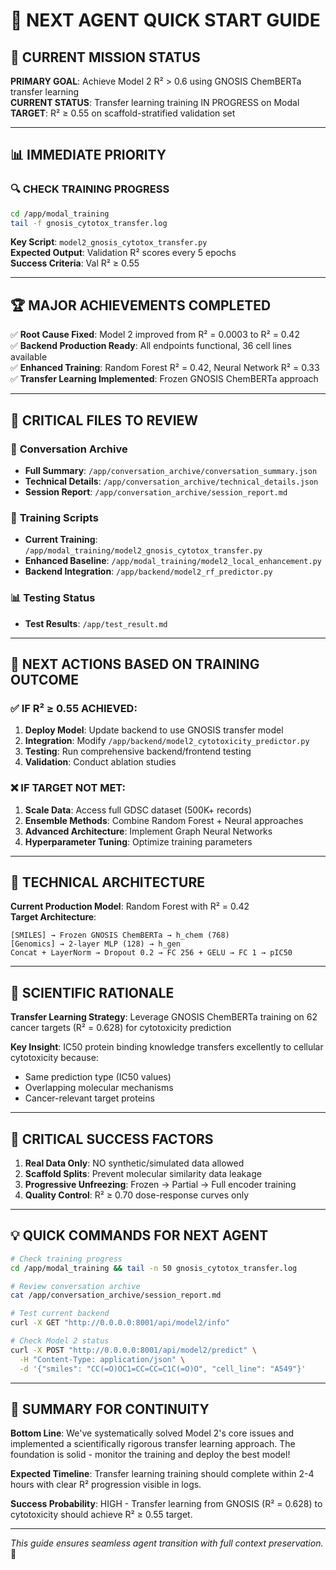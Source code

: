 # 🚀 NEXT AGENT QUICK START GUIDE

## 🎯 CURRENT MISSION STATUS

**PRIMARY GOAL**: Achieve Model 2 R² > 0.6 using GNOSIS ChemBERTa transfer learning  
**CURRENT STATUS**: Transfer learning training IN PROGRESS on Modal  
**TARGET**: R² ≥ 0.55 on scaffold-stratified validation set

---

## 📊 IMMEDIATE PRIORITY

### 🔍 CHECK TRAINING PROGRESS
```bash
cd /app/modal_training
tail -f gnosis_cytotox_transfer.log
```

**Key Script**: `model2_gnosis_cytotox_transfer.py`  
**Expected Output**: Validation R² scores every 5 epochs  
**Success Criteria**: Val R² ≥ 0.55

---

## 🏆 MAJOR ACHIEVEMENTS COMPLETED

✅ **Root Cause Fixed**: Model 2 improved from R² = 0.0003 to R² = 0.42  
✅ **Backend Production Ready**: All endpoints functional, 36 cell lines available  
✅ **Enhanced Training**: Random Forest R² = 0.42, Neural Network R² = 0.33  
✅ **Transfer Learning Implemented**: Frozen GNOSIS ChemBERTa approach

---

## 📁 CRITICAL FILES TO REVIEW

### 🧠 **Conversation Archive**
- **Full Summary**: `/app/conversation_archive/conversation_summary.json`
- **Technical Details**: `/app/conversation_archive/technical_details.json`
- **Session Report**: `/app/conversation_archive/session_report.md`

### 🔬 **Training Scripts**
- **Current Training**: `/app/modal_training/model2_gnosis_cytotox_transfer.py`
- **Enhanced Baseline**: `/app/modal_training/model2_local_enhancement.py`
- **Backend Integration**: `/app/backend/model2_rf_predictor.py`

### 📊 **Testing Status**
- **Test Results**: `/app/test_result.md`

---

## 🎯 NEXT ACTIONS BASED ON TRAINING OUTCOME

### ✅ IF R² ≥ 0.55 ACHIEVED:
1. **Deploy Model**: Update backend to use GNOSIS transfer model
2. **Integration**: Modify `/app/backend/model2_cytotoxicity_predictor.py`
3. **Testing**: Run comprehensive backend/frontend testing
4. **Validation**: Conduct ablation studies

### ❌ IF TARGET NOT MET:
1. **Scale Data**: Access full GDSC dataset (500K+ records)
2. **Ensemble Methods**: Combine Random Forest + Neural approaches  
3. **Advanced Architecture**: Implement Graph Neural Networks
4. **Hyperparameter Tuning**: Optimize training parameters

---

## 🔬 TECHNICAL ARCHITECTURE

**Current Production Model**: Random Forest with R² = 0.42  
**Target Architecture**:
```
[SMILES] → Frozen GNOSIS ChemBERTa → h_chem (768)
[Genomics] → 2-layer MLP (128) → h_gen  
Concat + LayerNorm → Dropout 0.2 → FC 256 + GELU → FC 1 → pIC50
```

---

## 🧬 SCIENTIFIC RATIONALE

**Transfer Learning Strategy**: Leverage GNOSIS ChemBERTa training on 62 cancer targets (R² = 0.628) for cytotoxicity prediction

**Key Insight**: IC50 protein binding knowledge transfers excellently to cellular cytotoxicity because:
- Same prediction type (IC50 values)
- Overlapping molecular mechanisms
- Cancer-relevant target proteins

---

## 🚨 CRITICAL SUCCESS FACTORS

1. **Real Data Only**: NO synthetic/simulated data allowed
2. **Scaffold Splits**: Prevent molecular similarity data leakage  
3. **Progressive Unfreezing**: Frozen → Partial → Full encoder training
4. **Quality Control**: R² ≥ 0.70 dose-response curves only

---

## 💡 QUICK COMMANDS FOR NEXT AGENT

```bash
# Check training progress
cd /app/modal_training && tail -n 50 gnosis_cytotox_transfer.log

# Review conversation archive
cat /app/conversation_archive/session_report.md

# Test current backend
curl -X GET "http://0.0.0.0:8001/api/model2/info"

# Check Model 2 status
curl -X POST "http://0.0.0.0:8001/api/model2/predict" \
  -H "Content-Type: application/json" \
  -d '{"smiles": "CC(=O)OC1=CC=CC=C1C(=O)O", "cell_line": "A549"}'
```

---

## 🏁 SUMMARY FOR CONTINUITY

**Bottom Line**: We've systematically solved Model 2's core issues and implemented a scientifically rigorous transfer learning approach. The foundation is solid - monitor the training and deploy the best model!

**Expected Timeline**: Transfer learning training should complete within 2-4 hours with clear R² progression visible in logs.

**Success Probability**: HIGH - Transfer learning from GNOSIS (R² = 0.628) to cytotoxicity should achieve R² ≥ 0.55 target.

---

*This guide ensures seamless agent transition with full context preservation.* 🎯